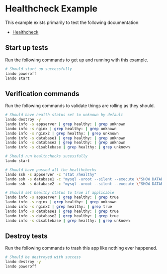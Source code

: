 # Healthcheck Example

This example exists primarily to test the following documentation:

* [Healthcheck](https://docs.lando.dev/core/v3/healthcheck.html)

## Start up tests

Run the following commands to get up and running with this example.

```bash
# Should start up successfully
lando poweroff
lando start
```

## Verification commands

Run the following commands to validate things are rolling as they should.

```bash
# Should have health status set to unknown by default
lando destroy -y
lando info -s appserver | grep healthy: | grep unknown
lando info -s nginx | grep healthy: | grep unknown
lando info -s nginx2 | grep healthy: | grep unknown
lando info -s database1 | grep healthy: | grep unknown
lando info -s database2 | grep healthy: | grep unknown
lando info -s disablebase | grep healthy: | grep unknown

# Should run healthchecks sucessfully
lando start

# Should have passed all the healthchecks
lando ssh -s appserver -c "stat /healthy"
lando ssh -s database1 -c "mysql -uroot --silent --execute \"SHOW DATABASES;\""
lando ssh -s database2 -c "mysql -uroot --silent --execute \"SHOW DATABASES;\""

# Should set healthy status to true if applicable
lando info -s appserver | grep healthy: | grep true
lando info -s nginx | grep healthy: | grep unknown
lando info -s nginx2 | grep healthy: | grep true
lando info -s database1 | grep healthy: | grep true
lando info -s database2 | grep healthy: | grep true
lando info -s disablebase | grep healthy: | grep unknown
```

## Destroy tests

Run the following commands to trash this app like nothing ever happened.

```bash
# Should be destroyed with success
lando destroy -y
lando poweroff
```
